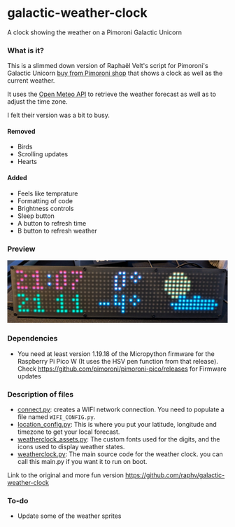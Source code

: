 
# galactic-weather-clock
 A clock showing the weather on a Pimoroni Galactic Unicorn

### What is it?

This is a slimmed down version of Raphaël Velt's script for Pimoroni's Galactic Unicorn [buy from Pimoroni shop](https://shop.pimoroni.com/products/galactic-unicorn) that shows a clock as well as the current weather.

It uses the [Open Meteo API](https://open-meteo.com/en/docs) to retrieve the weather forecast as well as to adjust the time zone.

I felt their version was a bit to busy. 
#### Removed 
* Birds
* Scrolling updates 
* Hearts

#### Added   
* Feels like temprature
* Formatting of code
* Brightness controls
* Sleep button
* A button to refresh time
* B button to refresh weather

### Preview

![A photo of the Galactic Weather Clock](galactic-weather-clock.jpg)

### Dependencies

 * You need at least version 1.19.18 of the Micropython firmware for the Raspberry Pi Pico W (It uses the HSV pen function from that release). Check <https://github.com/pimoroni/pimoroni-pico/releases> for Firmware updates

### Description of files

 * [connect.py](connect.py): creates a WIFI network connection. You need to populate a file named `WIFI_CONFIG.py`.
 * [location_config.py](location_config.py): This is where you put your latitude, longitude and timezone to get your local forecast.
 * [weatherclock_assets.py](weatherclock_assets.py): The custom fonts used for the digits, and the icons used to display weather states.
 * [weatherclock.py](weatherclock.py): The main source code for the weather clock. you can call this main.py if you want it to run on boot.

 Link to the original and more fun version 
<https://github.com/raphv/galactic-weather-clock>


### To-do
* Update some of the weather sprites


